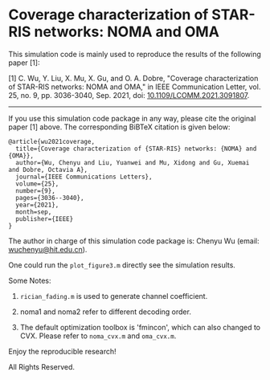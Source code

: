 # Coverage characterization of STAR-RIS networks: NOMA and OMA
This simulation code is mainly used to reproduce the results of the following paper [1]:

[1] C. Wu, Y. Liu, X. Mu, X. Gu, and O. A. Dobre, "Coverage characterization of STAR-RIS networks: NOMA and OMA," in IEEE Communication Letter, vol. 25, no. 9, pp. 3036-3040, Sep. 2021, doi: [10.1109/LCOMM.2021.3091807](https://ieeexplore.ieee.org/abstract/document/9462949).

***
If you use this simulation code package in any way, please cite the original paper [1] above. The corresponding BiBTeX citation is given below:
```
@article{wu2021coverage,
  title={Coverage characterization of {STAR-RIS} networks: {NOMA} and {OMA}},
  author={Wu, Chenyu and Liu, Yuanwei and Mu, Xidong and Gu, Xuemai and Dobre, Octavia A},
  journal={IEEE Communications Letters},
  volume={25},
  number={9},
  pages={3036--3040},
  year={2021},
  month=sep,
  publisher={IEEE}
}
```

The author in charge of this simulation code package is: Chenyu Wu (email: wuchenyu@hit.edu.cn).

One could run the `plot_figure3.m` directly see the simulation results. 

Some Notes:

1. `rician_fading.m` is used to generate channel coefficient.

2. noma1 and noma2 refer to different decoding order.

3. The default optimization toolbox is 'fmincon', which can also changed to CVX. Please refer to `noma_cvx.m` and `oma_cvx.m`.


Enjoy the reproducible research!

All Rights Reserved. 
